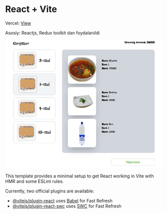 # React + Vite
Vercel: [View](https://kitchen-steel-seven.vercel.app/login/)

Asosiy: Reactjs, Redux toolkit dan foydalanildi

![Kitchen](https://github.com/bekzodxudaybergenow/kitchen/blob/master/public/kitchen.png)

This template provides a minimal setup to get React working in Vite with HMR and some ESLint rules.

Currently, two official plugins are available:

- [@vitejs/plugin-react](https://github.com/vitejs/vite-plugin-react/blob/main/packages/plugin-react/README.md) uses [Babel](https://babeljs.io/) for Fast Refresh
- [@vitejs/plugin-react-swc](https://github.com/vitejs/vite-plugin-react-swc) uses [SWC](https://swc.rs/) for Fast Refresh
